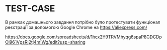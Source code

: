 # TEST-CASE

В рамках домашнього завдання потрібно було протестувати функціонал реєстрації за допомогою Google Chrome на https://aliexpress.com/

https://docs.google.com/spreadsheets/d/1hcx2Y9TRVMhyqg6spaP8CDCDpOl961VpsRj2tj4mIWg/edit?usp=sharing
